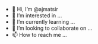 - 👋 Hi, I’m @ajmatsir
- 👀 I’m interested in ...
- 🌱 I’m currently learning ...
- 💞️ I’m looking to collaborate on ...
- 📫 How to reach me ...

<!---
ajmatsir/ajmatsir is a ✨ special ✨ repository because its `README.md` (this file) appears on your GitHub profile.
You can click the Preview link to take a look at your changes.
--->

